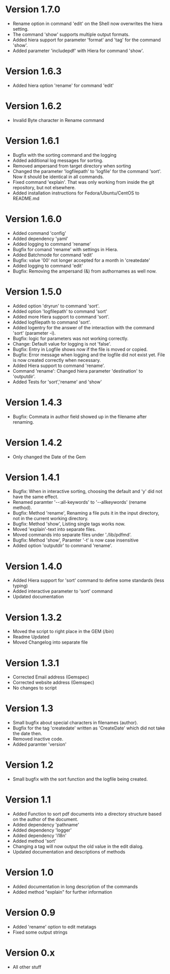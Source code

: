 # Version 1.7.0
- Rename option in command 'edit' on the Shell now overwrites the hiera setting.
- The command 'show' supports multiple output formats.
- Added hiera support for parameter 'format' and 'tag' for the command 'show'.
- Added parameter 'includepdf' with Hiera for command 'show'.

# Version 1.6.3
- Added hiera option 'rename' for command 'edit'

# Version 1.6.2
- Invalid Byte character in Rename command

# Version 1.6.1
- Bugfix with the sorting command and the logging
- Added additional log messages for sorting.
- Removed ampersand from target directory when sorting
- Changed the parameter 'logfilepath' to 'logfile' for the command 'sort'. Now it should be identical in all commands.
- Fixed command 'explain'. That was only working from inside the git repository, but not elsewhere.
- Added installation instructions for Fedora/Ubuntu/CentOS to README.md

# Version 1.6.0
- Added command 'config'
- Added dependency 'yaml'
- Added logging to command 'rename'
- Bugfix for comand 'rename' with settings in Hiera.
- Added Batchmode for command 'edit'
- Bugfix: value '00' not longer accepted for a month in 'createdate'
- Added logging to command 'edit'
- Bugfix: Removing the ampersand (&) from authornames as well now.

# Version 1.5.0
- Added option 'dryrun' to command 'sort'.
- Added option 'logfilepath' to command 'sort'
- Added more Hiera support to command 'sort'.
- Added logfilepath to command 'sort'.
- Added logentry for the answer of the interaction with the command 'sort' (parameter -i).
- Bugfix: logic for parameters was not working correctly.
- Change: Default value for logging is not 'false'.
- Bugfix: Entry in Logfile shows now if the file is moved or copied.
- Bugfix: Error message when logging and the logfile did not exist yet. File is now created correctly when necessary.
- Added Hiera support to command 'rename'.
- Command 'rename': Changed hiera parameter 'destination' to 'outputdir'.
- Added Tests for 'sort','rename' and 'show'

# Version 1.4.3
- Bugfix: Commata in author field showed up in the filename after renaming.

# Version 1.4.2
- Only changed the Date of the Gem

# Version 1.4.1
- Bugfix: When in interactive sorting, choosing the default and 'y' did not have the same effect.
- Renamed paramter '--:all-keywords' to '--allkeywords' (rename method).
- Bugfix: Method 'rename', Renaming a file puts it in the input directory, not in the current working directory.
- Bugfix: Method 'show', Listing single tags works now.
- Moved 'explain'-text into separate files.
- Moved commands into separate files under './lib/pdfmd'.
- Bugfix: Method 'show', Paramter '-t' is now case insensitive
- Added option 'outputdir' to command 'rename'.

# Version 1.4.0
- Added Hiera support for 'sort' command to define some standards (less typing)
- Added interactive parameter to 'sort' command
- Updated documentation

# Version 1.3.2
- Moved the script to right place in the GEM (/bin)
- Readme Updated
- Moved Changelog into separate file

# Version 1.3.1
- Corrected Email address (Gemspec)
- Corrected website address (Gemspec)
- No changes to script

# Version 1.3
- Small bugfix about special characters in filenames (author).
- Bugfix for the tag 'createdate' written as 'CreateDate' which did not 
  take the date then.
- Removed inactive code.
- Added paramter 'version'

# Version 1.2
- Small bugfix with the sort function and the logfile being created.

# Version 1.1
- Added Function to sort pdf documents into a directory structure based on
  the author of the document.
- Added dependency 'pathname'
- Added dependency 'logger'
- Added dependency 'i18n'
- Added method 'sort'
- Changing a tag will now output the old value in the edit dialog.
- Updated documentation and descriptions of methods

# Version 1.0
- Added documentation in long description of the commands
- Added method "explain" for further information

# Version 0.9
- Added 'rename' option to edit metatags
- Fixed some output strings

# Version 0.x
- All other stuff
